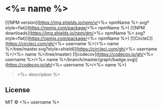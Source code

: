 # <%= name %>

[![NPM version](https://img.shields.io/npm/v/<%= npmName %>.svg?style=flat)](https://npmjs.com/package/<%= npmName %>) [![NPM downloads](https://img.shields.io/npm/dm/<%= npmName %>.svg?style=flat)](https://npmjs.com/package/<%= npmName %>) [![CircleCI](https://circleci.com/gh/<%= username %>/<%= name %>/tree/master.svg?style=shield)](https://circleci.com/gh/<%= username %>/<%= name %>/tree/master)  [![codecov](https://codecov.io/gh/<%= username %>/<%= name %>/branch/master/graph/badge.svg)](https://codecov.io/gh/<%= username %>/<%= name %>)

> <%= description %>

## License

MIT &copy; <%= username %>
